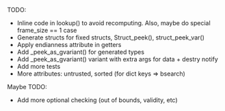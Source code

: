 TODO:
 * Inline code in lookup() to avoid recomputing. Also, maybe do special frame_size == 1 case
 * Generate structs for fixed structs, Struct_peek(), struct_peek_var()
 * Apply endianness attribute in getters
 * Add _peek_as_gvariant() for generated types
 * Add _peek_as_gvariant() variant with extra args for data + destry notify
 * Add more tests
 * More attributes: untrusted, sorted (for dict keys => bsearch)

Maybe TODO:
 * Add more optional checking (out of bounds, validity, etc)
